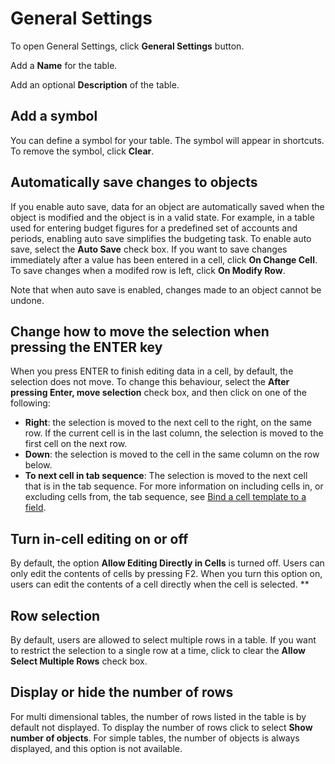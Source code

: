 # General Settings


To open General Settings, click **General Settings** button.

Add a **Name** for the table.

Add an optional **Description** of the table.


## Add a symbol

You can define a symbol for your table. The symbol will appear in shortcuts. To remove the symbol, click **Clear**. 


## Automatically save changes to objects

If you enable auto save, data for an object are automatically saved when the object is modified and the object is in a valid state. For example, in a table used for entering budget figures for a predefined set of accounts and periods, enabling auto save simplifies the budgeting task. To enable auto save, select the **Auto Save** check box. If you want to save changes immediately after a value has been entered in a cell, click **On Change Cell**. To save changes when a modifed row is left, click **On Modify Row**.

Note that when auto save is enabled, changes made to an object cannot be undone.

## Change how to move the selection when pressing the ENTER key

When you press ENTER to finish editing data in a cell, by default, the selection does not move. To change this behaviour, select the **After pressing Enter, move selection** check box, and then click on one of the following:

*   **Right**: the selection is moved to the next cell to the right, on the same row. If the current cell is in the last column, the selection is moved to the first cell on the next row.
*   **Down**: the selection is moved to the cell in the same column on the row below.
*   **To next cell in tab sequence**: The selection is moved to the next cell that is in the tab sequence. For more information on including cells in, or excluding cells from, the tab sequence, see [Bind a cell template to a field](layout.md).

## Turn in-cell editing on or off

By default, the option **Allow Editing Directly in Cells** is turned off. Users can only edit the contents of cells by pressing F2\. When you turn this option on, users can edit the contents of a cell directly when the cell is selected. **

## Row selection

By default, users are allowed to select multiple rows in a table. If you want to restrict the selection to a single row at a time, click to clear the **Allow Select Multiple Rows** check box.

## Display or hide the number of rows

For multi dimensional tables, the number of rows listed in the table is by default not displayed. To display the number of rows click to select **Show number of objects**. For simple tables, the number of objects is always displayed, and this option is not available.
